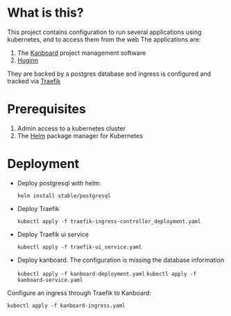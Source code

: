 # What is this?
This project contains configuration to run several applications using kubernetes, and to access them from the web
The applications are:
1. The [Kanboard](https://kanboard.net/) project management software
2. [Huginn](https://github.com/cantino/huginn/)

They are backed by a postgres database and ingress is configured and tracked via [Traefik](https://traefik.io/)

# Prerequisites
1. Admin access to a kubernetes cluster
2. The [Helm](https://helm.sh/) package manager for Kubernetes


# Deployment
* Deploy postgresql with helm:

   `helm install stable/postgresql`
* Deploy Traefik

   `kubectl apply -f traefik-ingress-controller_deployment.yaml`
* Deploy Traefik ui service

   `kubectl apply -f traefik-ui_service.yaml`
* Deploy kanboard. The configuration is missing the database information

   `kubectl apply -f kanboard-deployment.yaml`
   `kubectl apply -f kanboard-service.yaml`

Configure an ingress through Traefik to Kanboard:

   `kubectl apply -f kanboard-ingress.yaml`


